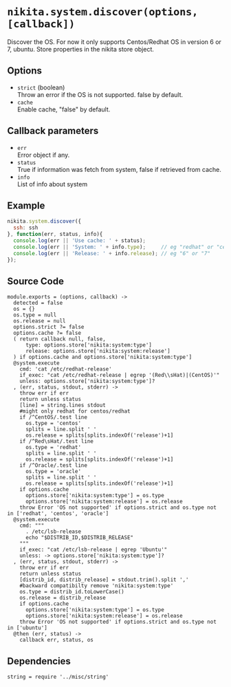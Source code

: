 
# `nikita.system.discover(options, [callback])`

Discover the OS.
For now it only supports Centos/Redhat OS in version 6 or 7, ubuntu.
Store properties in the nikita store object.

## Options

*   `strict` (boolean)   
    Throw an error if the OS is not supported. false by default.   
*   `cache`   
    Enable cache, "false" by default.   

## Callback parameters

*   `err`   
    Error object if any.   
*   `status`   
    True if information was fetch from system, false if retrieved from cache.   
*   `info`   
    List of info about system   

## Example

```javascript
nikita.system.discover({
  ssh: ssh
}, function(err, status, info){
  console.log(err || 'Use cache: ' + status);
  console.log(err || 'System: ' + info.type);     // eg "redhat" or "centos"
  console.log(err || 'Release: ' + info.release); // eg "6" or "7"
});
```

## Source Code

    module.exports = (options, callback) ->
      detected = false
      os = {}
      os.type = null
      os.release = null
      options.strict ?= false
      options.cache ?= false
      ( return callback null, false, 
          type: options.store['nikita:system:type']
          release: options.store['nikita:system:release']
      ) if options.cache and options.store['nikita:system:type']
      @system.execute
        cmd: 'cat /etc/redhat-release'
        if_exec: "cat /etc/redhat-release | egrep '(Red\\sHat)|(CentOS)'"
        unless: options.store['nikita:system:type']?
      , (err, status, stdout, stderr) ->
        throw err if err
        return unless status
        [line] = string.lines stdout
        #might only redhat for centos/redhat
        if /^CentOS/.test line
          os.type = 'centos'
          splits = line.split ' '
          os.release = splits[splits.indexOf('release')+1]
        if /^Red\sHat/.test line
          os.type = 'redhat'
          splits = line.split ' '
          os.release = splits[splits.indexOf('release')+1]
        if /^Oracle/.test line
          os.type = 'oracle'
          splits = line.split ' '
          os.release = splits[splits.indexOf('release')+1]
        if options.cache
          options.store['nikita:system:type'] = os.type
          options.store['nikita:system:release'] = os.release
        throw Error 'OS not supported' if options.strict and os.type not in ['redhat', 'centos', 'oracle']
      @system.execute
        cmd: """
          . /etc/lsb-release
          echo "$DISTRIB_ID,$DISTRIB_RELEASE"
        """
        if_exec: "cat /etc/lsb-release | egrep 'Ubuntu'"
        unless: -> options.store['nikita:system:type']?
      , (err, status, stdout, stderr) ->
        throw err if err
        return unless status
        [distrib_id, distrib_release] = stdout.trim().split ','
        #backward compatibilty remove 'nikita:system:type'
        os.type = distrib_id.toLowerCase()
        os.release = distrib_release
        if options.cache
          options.store['nikita:system:type'] = os.type
          options.store['nikita:system:release'] = os.release
        throw Error 'OS not supported' if options.strict and os.type not in ['ubuntu']
      @then (err, status) ->
        callback err, status, os

## Dependencies

    string = require '../misc/string'
